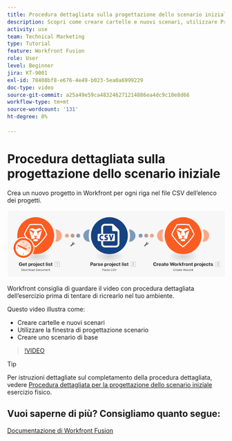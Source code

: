 ```yaml
---
title: Procedura dettagliata sulla progettazione dello scenario iniziale
description: Scopri come creare cartelle e nuovi scenari, utilizzare Progettazione scenari e creare uno scenario di base in [!DNL Adobe Workfront Fusion].
activity: use
team: Technical Marketing
type: Tutorial
feature: Workfront Fusion
role: User
level: Beginner
jira: KT-9001
exl-id: 78408bf8-e676-4e49-b023-5ea0a6999229
doc-type: video
source-git-commit: a25a49e59ca483246271214886ea4dc9c10e8d66
workflow-type: tm+mt
source-wordcount: '131'
ht-degree: 0%

---
```


# Procedura dettagliata sulla progettazione dello scenario iniziale

Crea un nuovo progetto in Workfront per ogni riga nel file CSV dell’elenco dei progetti.

![Immagine dello scenario Fusion](assets/understand-the-basics-1.png)

Workfront consiglia di guardare il video con procedura dettagliata dell’esercizio prima di tentare di ricrearlo nel tuo ambiente.

Questo video illustra come:

* Creare cartelle e nuovi scenari
* Utilizzare la finestra di progettazione scenario
* Creare uno scenario di base

>[!VIDEO](https://video.tv.adobe.com/v/335261/?quality=12&learn=on)

>[!TIP]
>
>Per istruzioni dettagliate sul completamento della procedura dettagliata, vedere [Procedura dettagliata per la progettazione dello scenario iniziale](https://experienceleague.adobe.com/docs/workfront-learn/tutorials-workfront/fusion/exercises/initial-scenario-design.html?lang=en) esercizio fisico.



## Vuoi saperne di più? Consigliamo quanto segue:

[Documentazione di Workfront Fusion](https://experienceleague.adobe.com/docs/workfront/using/adobe-workfront-fusion/workfront-fusion-2.html?lang=en)
